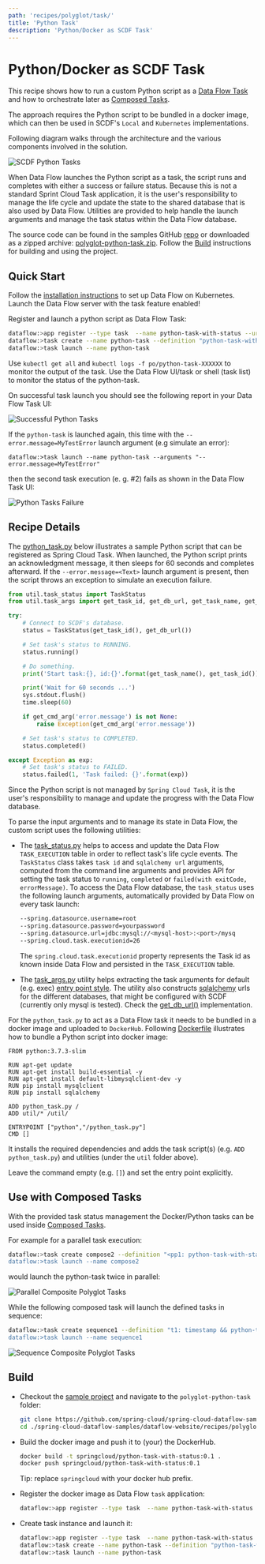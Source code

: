 ```yaml
---
path: 'recipes/polyglot/task/'
title: 'Python Task'
description: 'Python/Docker as SCDF Task'
---
```


# Python/Docker as SCDF Task

This recipe shows how to run a custom Python script as a [Data Flow Task](http://docs.spring.io/spring-cloud-dataflow/docs/%scdf-version-latest%/reference/htmlsingle/#spring-cloud-dataflow-task) and how to orchestrate later as [Composed Tasks](http://docs.spring.io/spring-cloud-dataflow/docs/%scdf-version-latest%/reference/htmlsingle/#spring-cloud-dataflow-composed-tasks).

The approach requires the Python script to be bundled in a docker image, which can then be used in SCDF's `Local` and `Kubernetes` implementations.

Following diagram walks through the architecture and the various components involved in the solution.

![SCDF Python Tasks](images/python_docker_task_self_managed_status.png)

When Data Flow launches the Python script as a task, the script runs and completes with either a success or failure status.
Because this is not a standard Sprint Cloud Task application, it is the user's responsibility to manage the life cycle and update the state to the shared database that is also used by Data Flow.
Utilities are provided to help handle the launch arguments and manage the task status within the Data Flow database.

<!--TIP-->

The source code can be found in the samples GitHub [repo](https://github.com/spring-cloud/spring-cloud-dataflow-samples/tree/master/dataflow-website/recipes/polyglot/polyglot-python-task) or downloaded as a zipped archive: [polyglot-python-task.zip](https://github.com/spring-cloud/spring-cloud-dataflow-samples/raw/master/dataflow-website/recipes/polyglot/polyglot-python-task.zip). Follow the [Build](#build) instructions for building and using the project.

<!--END_TIP-->

## Quick Start

Follow the [installation instructions](/documentation/master/installation/kubernetes/) to set up Data Flow on Kubernetes. Launch the Data Flow server with the task feature enabled!

Register and launch a python script as Data Flow Task:

```bash
dataflow:>app register --type task  --name python-task-with-status --uri docker://springcloud/python-task-with-status:0.1
dataflow:>task create --name python-task --definition "python-task-with-status"
dataflow:>task launch --name python-task
```

<!--TIP-->

Use `kubectl get all` and `kubectl logs -f po/python-task-XXXXXX` to monitor the output of the task.
Use the Data Flow UI/task or shell (task list) to monitor the status of the python-task.

<!--END_TIP-->

On successful task launch you should see the following report in your Data Flow Task UI:

![Successful Python Tasks](images/successful-python-task-execution.png)

If the `python-task` is launched again, this time with the `--error.message=MyTestError` launch argument (e.g simulate an error):

```
dataflow:>task launch --name python-task --arguments "--error.message=MyTestError"
```

then the second task execution (e. g. #2) fails as shown in the Data Flow Task UI:

![Python Tasks Failure](images/python-task-failure.png)

## Recipe Details

The [python_task.py](https://github.com/spring-cloud/spring-cloud-dataflow-samples/blob/master/dataflow-website/recipes/polyglot/polyglot-python-task/python_task.py) below illustrates a sample Python script that can be registered as Spring Cloud Task.
When launched, the Python script prints an acknowledgment message, it then sleeps for 60 seconds and completes afterward.
If the `--error.message=<Text>` launch argument is present, then the script throws an exception to simulate an execution failure.

```python
from util.task_status import TaskStatus
from util.task_args import get_task_id, get_db_url, get_task_name, get_cmd_arg

try:
    # Connect to SCDF's database.
    status = TaskStatus(get_task_id(), get_db_url())

    # Set task's status to RUNNING.
    status.running()

    # Do something.
    print('Start task:{}, id:{}'.format(get_task_name(), get_task_id()))

    print('Wait for 60 seconds ...')
    sys.stdout.flush()
    time.sleep(60)

    if get_cmd_arg('error.message') is not None:
        raise Exception(get_cmd_arg('error.message'))

    # Set task's status to COMPLETED.
    status.completed()

except Exception as exp:
    # Set task's status to FAILED.
    status.failed(1, 'Task failed: {}'.format(exp))
```

<!--IMPORTANT-->

Since the Python script is not managed by `Spring Cloud Task`, it is the user's responsibility to manage and update the progress with the Data Flow database.

<!--END_IMPORTANT-->

To parse the input arguments and to manage its state in Data Flow, the custom script uses the following utilities:

- The [task_status.py](https://github.com/spring-cloud/spring-cloud-dataflow-samples/blob/master/dataflow-website/recipes/polyglot/polyglot-python-task/util/task_status.py) helps to access and update the Data Flow `TASK_EXECUTION` table in order to reflect task's life cycle events. The `TaskStatus` class takes `task id` and `sqlalchemy url` arguments, computed from the command line arguments and provides API for setting the task status to `running`, `completed` or `failed(with exitCode, errorMessage)`.
  To access the Data Flow database, the `task_status` uses the following launch arguments, automatically provided by Data Flow on every task launch:

  ```bash
  --spring.datasource.username=root
  --spring.datasource.password=yourpassword
  --spring.datasource.url=jdbc:mysql://<mysql-host>:<port>/mysq
  --spring.cloud.task.executionid=26
  ```

  The `spring.cloud.task.executionid` property represents the Task id as known inside Data Flow and persisted in the `TASK_EXECUTION` table.

- The [task_args.py](https://github.com/spring-cloud/spring-cloud-dataflow-samples/blob/master/dataflow-website/recipes/polyglot/polyglot-python-task/util/task_args.py) utility helps extracting the task arguments for default (e.g. exec) [entry point style](http://docs.spring.io/spring-cloud-dataflow/docs/%scdf-version-latest%/reference/htmlsingle/#_entry_point_style_2).
  The utility also constructs [sqlalchemy](https://www.sqlalchemy.org/) urls for the different databases, that might be configured with SCDF (currently only mysql is tested). Check the [get_db_url()](https://github.com/spring-cloud/spring-cloud-dataflow-samples/blob/master/dataflow-website/recipes/polyglot/polyglot-python-task/util/task_args.py#L22) implementation.

For the `python_task.py` to act as a Data Flow task it needs to be bundled in a docker image and uploaded to `DockerHub`. Following [Dockerfile](https://github.com/spring-cloud/spring-cloud-dataflow-samples/blob/master/dataflow-website/recipes/polyglot/polyglot-python-task/Dockerfile) illustrates how to bundle a Python script into docker image:

```
FROM python:3.7.3-slim

RUN apt-get update
RUN apt-get install build-essential -y
RUN apt-get install default-libmysqlclient-dev -y
RUN pip install mysqlclient
RUN pip install sqlalchemy

ADD python_task.py /
ADD util/* /util/

ENTRYPOINT ["python","/python_task.py"]
CMD []
```

It installs the required dependencies and adds the task script(s) (e.g. `ADD python_task.py`) and utilities (under the `util` folder above).

<!--TIP-->

Leave the command empty (e.g. `[]`) and set the entry point explicitly.

<!--END_TIP-->

## Use with Composed Tasks

With the provided task status management the Docker/Python tasks can be used inside [Composed Tasks](http://docs.spring.io/spring-cloud-dataflow/docs/%scdf-version-latest%/reference/htmlsingle/#spring-cloud-dataflow-composed-tasks).

For example for a parallel task execution:

```bash
dataflow:>task create compose2 --definition "<pp1: python-task-with-status || pp2: python-task-with-status>”
dataflow:>task launch --name compose2
```

would launch the python-task twice in parallel:

![Parallel Composite Polyglot Tasks](images/polyglot-composite-task-parallel.png)

While the following composed task will launch the defined tasks in sequence:

```bash
dataflow:>task create sequence1 --definition "t1: timestamp && python-task-with-status && t2: timestamp”
dataflow:>task launch --name sequence1
```

![Sequence Composite Polyglot Tasks](images/polyglot-composite-task-sequencial.png)

## Build

- Checkout the [sample project](https://github.com/spring-cloud/spring-cloud-dataflow-samples) and navigate to the `polyglot-python-task` folder:

  ```bash
  git clone https://github.com/spring-cloud/spring-cloud-dataflow-samples
  cd ./spring-cloud-dataflow-samples/dataflow-website/recipes/polyglot/polyglot-python-task/
  ```

- Build the docker image and push it to (your) the DockerHub.

  ```bash
  docker build -t springcloud/python-task-with-status:0.1 .
  docker push springcloud/python-task-with-status:0.1
  ```

  Tip: replace `springcloud` with your docker hub prefix.

* Register the docker image as Data Flow `task` application:

  ```bash
  dataflow:>app register --type task  --name python-task-with-status --uri docker://springcloud/python-task-with-status:0.1
  ```

* Create task instance and launch it:

  ```bash
  dataflow:>app register --type task  --name python-task-with-status --uri docker://springcloud/python-task-with-status:0.1
  dataflow:>task create --name python-task --definition "python-task-with-status"
  dataflow:>task launch --name python-task
  ```
